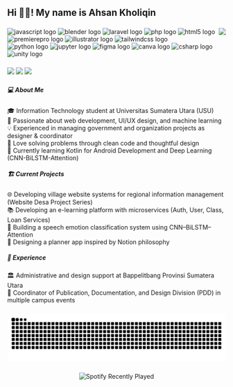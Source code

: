 <h2 align="left">Hi 😶‍🌫️! My name is Ahsan Kholiqin</h2>

###

<img align="right" height="150" src="https://media4.giphy.com/media/v1.Y2lkPTc5MGI3NjExbnV2MmR2OTVvd3l6Mm5mZ2tzbGE5eDBxY2p5ZnRieGsybzk1dWxmYiZlcD12MV9pbnRlcm5hbF9naWZfYnlfaWQmY3Q9Zw/YIL2voRgPXEbu/giphy.gif" />

###

<div align="left">
  <img src="https://cdn.jsdelivr.net/gh/devicons/devicon/icons/javascript/javascript-original.svg" height="30" alt="javascript logo" />
  <img src="https://cdn.jsdelivr.net/gh/devicons/devicon/icons/blender/blender-original.svg" height="30" alt="blender logo" />
  <img src="https://cdn.jsdelivr.net/gh/devicons/devicon/icons/laravel/laravel-original.svg" height="30" alt="laravel logo" />
  <img src="https://cdn.jsdelivr.net/gh/devicons/devicon/icons/php/php-original.svg" height="30" alt="php logo" />
  <img src="https://cdn.jsdelivr.net/gh/devicons/devicon/icons/html5/html5-original.svg" height="30" alt="html5 logo" />
  <img src="https://cdn.jsdelivr.net/gh/devicons/devicon/icons/premierepro/premierepro-plain.svg" height="30" alt="premierepro logo" />
  <img src="https://cdn.jsdelivr.net/gh/devicons/devicon/icons/illustrator/illustrator-plain.svg" height="30" alt="illustrator logo" />
  <img src="https://cdn.jsdelivr.net/gh/devicons/devicon/icons/tailwindcss/tailwindcss-original-wordmark.svg" height="30" alt="tailwindcss logo" />
  <br>
  <img src="https://cdn.jsdelivr.net/gh/devicons/devicon/icons/python/python-original.svg" height="30" alt="python logo" />
  <img src="https://cdn.jsdelivr.net/gh/devicons/devicon/icons/jupyter/jupyter-original.svg" height="30" alt="jupyter logo" />
  <img src="https://cdn.jsdelivr.net/gh/devicons/devicon/icons/figma/figma-original.svg" height="30" alt="figma logo" />
  <img src="https://cdn.jsdelivr.net/gh/devicons/devicon/icons/canva/canva-original.svg" height="30" alt="canva logo" />
  <img src="https://cdn.jsdelivr.net/gh/devicons/devicon/icons/csharp/csharp-original.svg" height="30" alt="csharp logo" />
  <img src="https://cdn.jsdelivr.net/gh/devicons/devicon/icons/unity/unity-original.svg" height="30" alt="unity logo" />
  </div>
  
###

[<img src="https://img.shields.io/badge/Instagram-E4405F?style=for-the-badge&logo=instagram&logoColor=white" height="35"/>](https://instagram.com/ahsankholiqin) [<img src="https://img.shields.io/badge/Gmail-D14836?style=for-the-badge&logo=gmail&logoColor=white" height="35"/>](https://mail.google.com/mail/?view=cm&fs=1&to=ahsanlubis308@gmail.com&su=Halo&body=Halo) [<img src="https://img.shields.io/badge/LinkedIn-0077B5?style=for-the-badge&logo=linkedin&logoColor=white" height="35"/>](https://www.linkedin.com/in/ahsankholiqin)


###

<h5>💻 About Me</h5>
<p align="left">
🎓 Information Technology student at Universitas Sumatera Utara (USU)<br>
🚀 Passionate about web development, UI/UX design, and machine learning<br>
💡 Experienced in managing government and organization projects as designer & coordinator<br>
🧩 Love solving problems through clean code and thoughtful design<br>
🌱 Currently learning Kotlin for Android Development and Deep Learning (CNN-BiLSTM-Attention)
</p>

<h5>🏗️ Current Projects</h5>
<p align="left">
🌐 Developing village website systems for regional information management (Website Desa Project Series)<br>
📚 Developing an e-learning platform with microservices (Auth, User, Class, Loan Services)<br>
🎵 Building a speech emotion classification system using CNN–BiLSTM–Attention<br>
📱 Designing a planner app inspired by Notion philosophy
</p>

<h5>🏅 Experience</h5>
<p align="left">
🏛️ Administrative and design support at Bappelitbang Provinsi Sumatera Utara<br>
🎨 Coordinator of Publication, Documentation, and Design Division (PDD) in multiple campus events
</p>




###

<img src="https://raw.githubusercontent.com/yellowkunn/yellowkunn/output/snake.svg" alt="Snake animation" />

###

<div align="center">
  <img src="https://spotify-recently-played-readme.vercel.app/api?user=srlfo91ttm73lnlt727q3x8gh&unique=true" alt="Spotify Recently Played" />
</div>